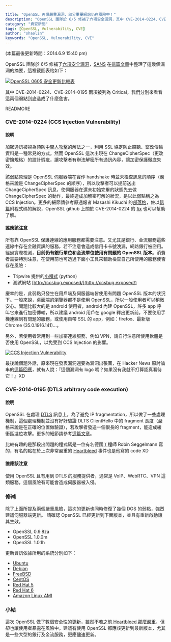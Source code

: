 ```yaml
---

title: "OpenSSL 再爆嚴重漏洞，部分重要網站仍在風險中！"
description: "OpenSSL 團隊於 6/5 修補了六項安全漏洞，其中 CVE-2014-0224、CVE-2014-0195 兩項被列為 Critical，分別來看看這兩個弱點到底造成了什麼危害。"
category: "資安新聞"
tags: [OpenSSL, Vulnerability, CVE]
author: "shaolin"
keywords: "OpenSSL, Vulnerability, CVE"
---
```



(本篇最後更新時間：2014.6.9 15:40 pm)

OpenSSL 團隊於 6/5 修補了[六項安全漏洞](http://www.openssl.org/news/secadv_20140605.txt)，[SANS](http://www.sans.org/about/) 在[這篇文章](https://isc.sans.edu/diary/Critical+OpenSSL+Patch+Available+Patch+Now/18211)中整理了這幾個漏洞的摘要，這裡截圖表格如下：

[![OpenSSL 0605 安全更新比較表](https://lh6.googleusercontent.com/-btOMwf3omik/U5Vnx2xR_lI/AAAAAAAAAa4/0xB5tuTj_eQ/w794-h429-no/openssl_0605_table.png)](https://lh6.googleusercontent.com/-btOMwf3omik/U5Vnx2xR_lI/AAAAAAAAAa4/0xB5tuTj_eQ/w794-h429-no/openssl_0605_table.png)

其中 CVE-2014-0224、CVE-2014-0195 兩項被列為 Critical，我們分別來看看這兩個弱點到底造成了什麼危害。

READMORE

### CVE-2014-0224 (CCS Injection Vulnerability)

#### 說明

加密通訊被視為預防[中間人攻擊](http://zh.wikipedia.org/wiki/%E4%B8%AD%E9%97%B4%E4%BA%BA%E6%94%BB%E5%87%BB)的解法之一，利用 SSL 協定防止竊聽、竄改傳輸資料是一種常見的方式。然而 OpenSSL 這次出現在 ChangeCipherSpec（更改密鑰規格）的設計瑕疵，讓攻擊者有辦法解密所有通訊內容，讓加密保護徹底失效。

該弱點原理是 OpenSSL 伺服器端在實作 handshake 時並未檢查訊息的順序（嚴格來說是 ChangeCipherSpec 的順序），所以攻擊者可以提前送出 ChangeCipherSpec 訊息，使伺服器在還未初始完畢的狀態先去做 ChangeCipherSpec 的動作，最終造成加解密可解的狀況，是以此弱點稱之為 CCS Injection。更多的細節請參考原通報者 Masashi Kikuchi 的[部落格](http://ccsinjection.lepidum.co.jp/blog/2014-06-05/CCS-Injection-en/index.html)，佐以[這篇](https://www.imperialviolet.org/2014/06/05/earlyccs.html)附程式碼的解說，OpenSSL github 上關於 CVE-2014-0224 的 [fix](https://github.com/openssl/openssl/commit/a91be10833e61bcdc9002de28489405101c52650) 也可以幫助了解。

#### 誰應該注意

所有靠 OpenSSL 保護連線的應用服務都需要注意。又尤其是銀行、金流服務這些連線中存在金融資訊的服務，若不注意會造成信用卡卡號洩漏，網路銀行被盜用。經過實際檢測，**目前仍有銀行單位和金流單位使用有問題的 OpenSSL 版本**。消費者需要特別注意，在使用前也可透過下面小工具來輔助檢查自己所使用的服務使否存在風險：

- Tripwire 提供的[小程式](http://www.tripwire.com/state-of-security/incident-detection/detection-script-for-cve-2014-0224-openssl-cipher-change-spec-injection/) (python)
- 測試網站 [http://ccsbug.exposed/](http://ccsbug.exposed/)

慶幸的是，此弱點只發生在用戶端及伺服器端皆使用有問題 OpenSSL 版本的狀況下。一般來說，桌面端的瀏覽器都不是使用 OpenSSL，所以一般使用者可以稍微安心。問題比較大的是 android 使用者，android 內建 OpenSSL，許多 app 呼叫它來進行加密傳輸，所以建議 android 用戶在 google 釋出更新前，不要使用手機連線到有問題的服務，或使用自帶 SSL 的 app，例如：firefox、最新版 Chrome (35.0.1916.141)...。

另外，若使用者常用到一些加密連線服務，例如 VPN，請自行注意所使用軟體是否使用 OpenSSL，以免受到 CCS Injection 的影響。

[![CCS Injection Vulnerability](https://lh4.googleusercontent.com/-c83v3B0k_4A/U5VnmAsGBVI/AAAAAAAAAaw/VtVNovmHLnQ/s240-no/logo.png)](https://lh4.googleusercontent.com/-c83v3B0k_4A/U5VnmAsGBVI/AAAAAAAAAaw/VtVNovmHLnQ/s240-no/logo.png)

最後說個題外話，原來現在發表漏洞還要為漏洞出張圖，在 Hacker News 原討論串的[這篇回應](https://news.ycombinator.com/item?id=7851357#up_7851735)，就有人說：『這個漏洞有 logo 嗎？如果沒有我就不打算認真看待它！』XD

### CVE-2014-0195 (DTLS arbitrary code execution)

#### 說明

OpenSSL 在處理 [DTLS](http://en.wikipedia.org/wiki/Datagram_Transport_Layer_Security) 訊息上，為了避免 IP fragmentation，所以做了一些處理機制，這個處理機制並沒有好好驗證 DLTS ClientHello 中的 fragment 長度（嚴格來說是在正確的位置做驗證），若攻擊者發送一個很長的 fragment，能造成緩衝區溢位攻擊。更多的細節請參考[這篇文章](http://h30499.www3.hp.com/t5/HP-Security-Research-Blog/ZDI-14-173-CVE-2014-0195-OpenSSL-DTLS-Fragment-Out-of-Bounds/ba-p/6501002#.U5FqnvmSyD4)。

比較有趣的是那段出問題的程式碼是一位有名德國工程師 Robin Seggelmann 寫的，有名的點在於上次非常嚴重的 [Heartbleed](http://devco.re/blog/2014/04/09/openssl-heartbleed-CVE-2014-0160/) 事件也是他寫的 code XD

#### 誰應該注意

使用 OpenSSL 且有用到 DTLS 的服務提供者，通常是 VoIP、WebRTC、VPN 這類服務，這個風險有可能會造成伺服器被入侵。

### 修補

除了上面所提及兩個嚴重風險，這次的更新也同時修復了幾個 DOS 的弱點，強烈建議伺服器端更新。
請確認 OpenSSL 已經更新到下面版本，並且有重新啟動讓其生效。
- OpenSSL 0.9.8za
- OpenSSL 1.0.0m
- OpenSSL 1.0.1h

更新資訊依據所用的系統分別如下：
- [Ubuntu](http://www.ubuntu.com/usn/usn-2232-1/)
- [Debian](https://lists.debian.org/debian-security-announce/2014/msg00129.html)
- [FreeBSD](https://www.freebsd.org/security/advisories/FreeBSD-SA-14:14.openssl.asc)
- [CentOS](http://lists.centos.org/pipermail/centos-announce/2014-June/020344.html)
- [Red Hat 5](https://rhn.redhat.com/errata/RHSA-2014-0624.html)
- [Red Hat 6](https://rhn.redhat.com/errata/RHSA-2014-0625.html)
- [Amazon Linux AMI](https://aws.amazon.com/jp/security/security-bulletins/openssl-security-advisory/)


### 小結

這次 OpenSSL 做了數個安全性的更新，雖然不若[之前 Heartbleed 那麼嚴重](http://devco.re/blog/2014/04/11/openssl-heartbleed-how-to-hack-how-to-protect/)，但卻也讓使用者暴露在風險中。建議有使用 OpenSSL 都應該更新到最新版本，尤其是一些大型的銀行及金流服務，更應儘速更新。
